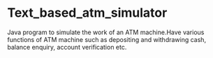 # Text_based_atm_simulator
Java program to simulate the work of an ATM machine.Have various functions of ATM machine such as depositing and withdrawing cash, balance enquiry, account verification etc.
